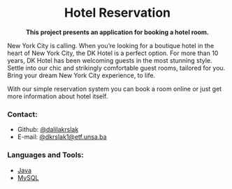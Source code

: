 # <div align="center"> Hotel Reservation </div>
**<div align="center">This project presents an application for booking a hotel room.</div>**

New York City is calling. When you’re looking for a boutique hotel in the heart of New York City, the DK Hotel is a perfect option. For more than 10 years, DK Hotel has been welcoming guests in the most stunning style. Settle into our chic and strikingly comfortable guest rooms, tailored for you. Bring your dream New York City experience, to life.

With our simple reservation system you can book a room online or just get more information about hotel itself.

### Contact:
* Github: [@dalilakrslak](https://github.com/dalilakrslak)   
* E-mail: [@dkrslak1@etf.unsa.ba](mailto:@dkrslak1@etf.unsa.ba)

### Languages and Tools:
* [Java](https://www.java.com/en/)
* [MySQL](https://www.mysql.com/)